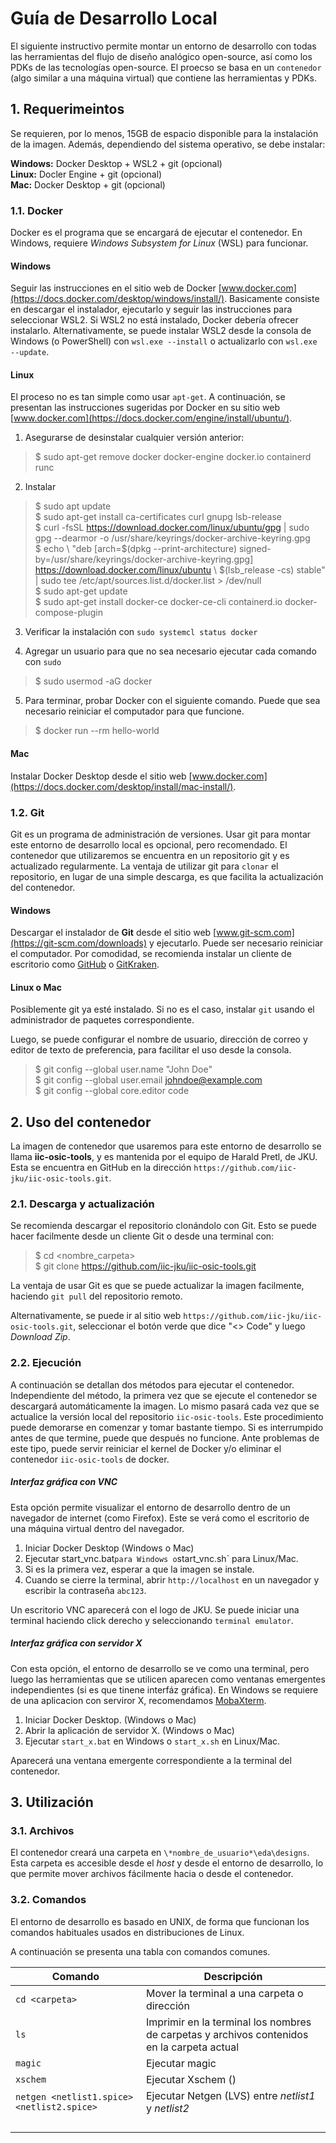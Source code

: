 # Guía de Desarrollo Local

El siguiente instructivo permite montar un entorno de desarrollo con todas las herramientas del flujo de diseño analógico open-source, así como los PDKs de las tecnologías open-source. El proecso se basa en un `contenedor` (algo similar a una máquina virtual) que contiene las herramientas y PDKs.

## 1. Requerimeintos

Se requieren, por lo menos, 15GB de espacio disponible para la instalación de la imagen. Además, dependiendo del sistema operativo, se debe instalar:

**Windows:** Docker Desktop + WSL2 + git (opcional) <br>
**Linux:** Docler Engine + git (opcional) <br>
**Mac:** Docker Desktop + git (opcional) <br>

### 1.1. Docker

Docker es el programa que se encargará de ejecutar el contenedor. En Windows, requiere *Windows Subsystem for Linux* (WSL) para funcionar.

#### Windows

Seguir las instrucciones en el sitio web de Docker [www.docker.com](https://docs.docker.com/desktop/windows/install/). Basicamente consiste en descargar el instalador, ejecutarlo y seguir las instrucciones para seleccionar WSL2. Si WSL2 no está instalado, Docker debería ofrecer instalarlo. Alternativamente, se puede instalar WSL2 desde la consola de Windows (o PowerShell) con `wsl.exe --install` o actualizarlo con `wsl.exe --update`. 

#### Linux

El proceso no es tan simple como usar `apt-get`. A continuación, se presentan las instrucciones sugeridas por Docker en su sitio web [www.docker.com](https://docs.docker.com/engine/install/ubuntu/).

1. Asegurarse de desinstalar cualquier versión anterior: 

> $ sudo apt-get remove docker docker-engine docker.io containerd runc

2. Instalar 

> $ sudo apt update <br>
> $ sudo apt-get install ca-certificates curl gnupg lsb-release <br>
> $ curl -fsSL https://download.docker.com/linux/ubuntu/gpg | sudo gpg --dearmor -o /usr/share/keyrings/docker-archive-keyring.gpg <br>
> $ echo \ "deb [arch=$(dpkg --print-architecture) signed-by=/usr/share/keyrings/docker-archive-keyring.gpg] https://download.docker.com/linux/ubuntu \ $(lsb_release -cs) stable" | sudo tee /etc/apt/sources.list.d/docker.list > /dev/null <br>
> $ sudo apt-get update <br>
> $ sudo apt-get install docker-ce docker-ce-cli containerd.io docker-compose-plugin <br>

3. Verificar la instalación con `sudo systemcl status docker`

4. Agregar un usuario para que no sea necesario ejecutar cada comando con `sudo`

> $ sudo usermod -aG docker <username>
  
5. Para terminar, probar Docker con el siguiente comando. Puede que sea necesario reiniciar el computador para que funcione.
  
> $ docker run --rm hello-world

#### Mac

Instalar Docker Desktop desde el sitio web [www.docker.com](https://docs.docker.com/desktop/install/mac-install/).
  
### 1.2. Git

Git es un programa de administración de versiones. Usar git para montar este entorno de desarrollo local es opcional, pero recomendado. El contenedor que utilizaremos se encuentra en un repositorio git y es actualizado regularmente. La ventaja de utilizar git para `clonar` el repositorio, en lugar de una simple descarga, es que facilita la actualización del contenedor.
  
#### Windows

Descargar el instalador de **Git** desde el sitio web [www.git-scm.com](https://git-scm.com/downloads) y ejecutarlo. Puede ser necesario reiniciar el computador. Por comodidad, se recomienda instalar un cliente de escritorio como [GitHub](https://desktop.github.com/) o [GitKraken](https://www.gitkraken.com/download).
  
#### Linux o Mac

Posiblemente git ya esté instalado. Si no es el caso, instalar `git` usando el administrador de paquetes correspondiente.
  
Luego, se puede configurar el nombre de usuario, dirección de correo y editor de texto de preferencia, para facilitar el uso desde la consola.
  
  > $ git config --global user.name "John Doe" <br>
  > $ git config --global user.email johndoe@example.com <br>
  > $ git config --global core.editor code <br>
  
## 2. Uso del contenedor

La imagen de contenedor que usaremos para este entorno de desarrollo se llama **iic-osic-tools**, y es mantenida por el equipo de Harald Pretl, de JKU. Esta se encuentra en GitHub en la dirección 
`https://github.com/iic-jku/iic-osic-tools.git`.
  
### 2.1. Descarga y actualización
  
Se recomienda descargar el repositorio clonándolo con Git. Esto se puede hacer facilmente desde un cliente Git o desde una terminal con:
  >  $ cd <nombre_carpeta> <br>
  >  $ git clone    https://github.com/iic-jku/iic-osic-tools.git
  
La ventaja de usar Git es que se puede actualizar la imagen facilmente, haciendo `git pull` del repositorio remoto.
  
Alternativamente, se puede ir al sitio web `https://github.com/iic-jku/iic-osic-tools.git`, seleccionar el botón verde que dice "<> Code" y luego *Download Zip*.
  
### 2.2. Ejecución

A continuación se detallan dos métodos para ejecutar el contenedor. Independiente del método, la primera vez que se ejecute el contenedor se descargará automáticamente la imagen. Lo mismo pasará cada vez que se actualice la versión local del repositorio `iic-osic-tools`. Este procedimiento puede demorarse en comenzar y tomar bastante tiempo. Si es interrumpido antes de que termine, puede que después no funcione. Ante problemas de este tipo, puede servir reiniciar el kernel de Docker y/o eliminar el contenedor `iic-osic-tools` de docker.
  
##### Interfaz gráfica con VNC

Esta opción permite visualizar el entorno de desarrollo dentro de un navegador de internet (como Firefox). Este se verá como el escritorio de una máquina virtual dentro del navegador.
  
1. Iniciar Docker Desktop (Windows o Mac)
2. Ejecutar start_vnc.bat` para Windows o `start_vnc.sh` para Linux/Mac.
3. Si es la primera vez, esperar a que la imagen se instale. 
4. Cuando se cierre la terminal, abrir `http://localhost` en un navegador y escribir la contraseña `abc123`.

Un escritorio VNC aparecerá con el logo de JKU. Se puede iniciar una terminal haciendo click derecho y seleccionando `terminal emulator`.

   
##### Interfaz gráfica con servidor X 
 
Con esta opción, el entorno de desarrollo se ve como una terminal, pero luego las herramientas que se utilicen aparecen como ventanas emergentes independientes (si es que tinene interfáz gráfica). En Windows se requiere de una aplicacion con serviror X, recomendamos [MobaXterm](https://mobaxterm.mobatek.net/download.html).
  
1. Iniciar Docker Desktop. (Windows o Mac)
2. Abrir la aplicación de servidor X. (Windows o Mac)
3. Ejecutar `start_x.bat` en Windows o `start_x.sh` en Linux/Mac.
  
Aparecerá una ventana emergente correspondiente a la terminal del contenedor. 
  
## 3. Utilización
  
  
### 3.1. Archivos
  
  El contenedor creará una carpeta en `\*nombre_de_usuario*\eda\designs`. Esta carpeta es accesible desde el *host* y desde el entorno de desarrollo, lo que permite mover archivos fácilmente hacia o desde el contenedor.
  
### 3.2. Comandos
  
  El entorno de desarrollo es basado en UNIX, de forma que funcionan los comandos habituales usados en distribuciones de Linux.
  
  A continuación se presenta una tabla con comandos comunes.
  
  |  Comando  | Descripción |
  |-----------|-------------|
  | `cd <carpeta>` | Mover la terminal a una carpeta o dirección |
  |   `ls`    | Imprimir en la terminal los nombres de carpetas y archivos contenidos en la carpeta actual |
  |  `magic`  | Ejecutar magic |
  | `xschem`  | Ejecutar Xschem ()|
  | `netgen <netlist1.spice> <netlist2.spice>` | Ejecutar Netgen (LVS) entre *netlist1* y *netlist2* |
  |      |      |
  |      |      |
  |      |      |
  |      |      |

  

